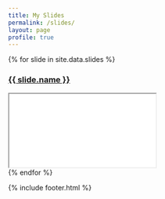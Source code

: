 ```yaml
---
title: My Slides
permalink: /slides/
layout: page
profile: true
---
```


{% for slide in site.data.slides %}
<div class="slide-list">
  <h3 id="{{ slide.path }}"><a href="/slides/{{ slide.path }}/">{{ slide.name }}</a></h3>
  <div class="iframe-wrapper"><iframe src="/slides/{{ slide.path }}/"></iframe></div>  
</div>
{% endfor %}

{% include footer.html %}


